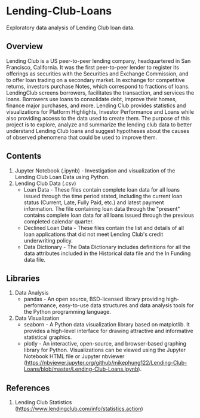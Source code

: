 # Lending-Club-Loans
Exploratory data analysis of Lending Club loan data.

## Overview
Lending Club is a US peer-to-peer lending company, headquartered in San Francisco, California. It was the first peer-to-peer lender to register its offerings as securities with the Securities and Exchange Commission, and to offer loan trading on a secondary market.  In exchange for competitive returns, investors purchase Notes, which correspond to fractions of loans.  LendingClub screens borrowers, facilitates the transaction, and services the loans.  Borrowers use loans to consolidate debt, improve their homes, finance major purchases, and more.  Lending Club provides statistics and visualizations for Platform Highlights, Investor Performance and Loans while also providing access to the data used to create them.  The purpose of this project is to explore, analyze and summarize the lending club data to better understand Lending Club loans and suggest hypotheses about the causes of observed phenomena that could be used to improve them.

## Contents
1. Jupyter Notebook (.ipynb) -  Investigation and visualization of the Lending Club Loan Data using Python.
2. Lending Club Data (.csv)
   * Loan Data - These files contain complete loan data for all loans issued through the time period stated, including the current loan status (Current, Late, Fully Paid, etc.) and latest payment information. The file containing loan data through the "present" contains complete loan data for all loans issued through the previous completed calendar quarter.
   * Declined Loan Data - These files contain the list and details of all loan applications that did not meet Lending Club's credit underwriting policy.
   * Data Dictionary - The Data Dictionary includes definitions for all the data attributes included in the Historical data file and the In Funding data file.
   
## Libraries
1. Data Analysis
   * pandas - An open source, BSD-licensed library providing high-performance, easy-to-use data structures and data analysis tools for the Python programming language.
2. Data Visualization
   * seaborn - A Python data visualization library based on matplotlib. It provides a high-level interface for drawing attractive and informative statistical graphics.
   * plotly - An interactive, open-source, and browser-based graphing library for Python.  Visualizations can be viewed using the Jupyter Notebook HTML file or Jupyter nbviewer (https://nbviewer.jupyter.org/github/mikephung122/Lending-Club-Loans/blob/master/Lending-Club-Loans.ipynb).
   
## References
1. Lending Club Statistics (https://www.lendingclub.com/info/statistics.action)
